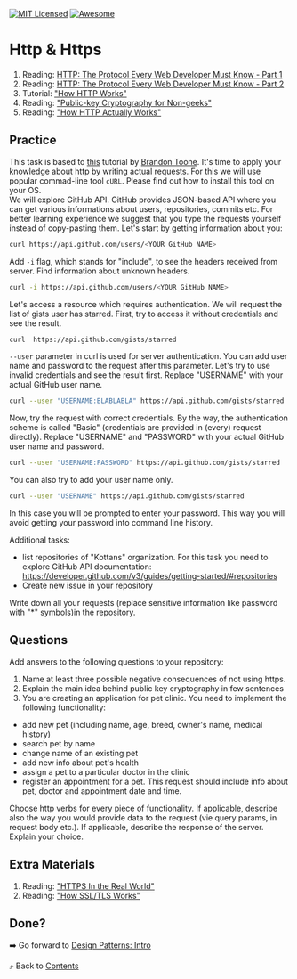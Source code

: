 [![MIT Licensed][icon-mit]][license]
[![Awesome][icon-awesome]][awesome]
&nbsp;&nbsp;&nbsp;&nbsp;&nbsp;&nbsp;

# Http & Https


1. Reading: [HTTP: The Protocol Every Web Developer Must Know - Part 1](https://code.tutsplus.com/tutorials/http-the-protocol-every-web-developer-must-know-part-1--net-31177)
1. Reading: [HTTP: The Protocol Every Web Developer Must Know - Part 2](https://code.tutsplus.com/tutorials/http-the-protocol-every-web-developer-must-know-part-2--net-31155)
1. Tutorial: ["How HTTP Works"](https://howhttps.works/)
1. Reading: ["Public-key Cryptography for Non-geeks"](https://blog.vrypan.net/2013/08/28/public-key-cryptography-for-non-geeks/)
1. Reading: ["How HTTP Actually Works"](https://robertheaton.com/2014/03/27/how-does-https-actually-work/)


## Practice

This task is based to [this](https://gist.github.com/btoone/2288960) tutorial by [Brandon Toone](https://github.com/btoone).
It's time to apply your knowledge about http by writing actual requests. For this we will use popular commad-line tool `cURL`. Please find out how to install this tool on your OS.  
We will explore GitHub API. GitHub provides JSON-based API where you can get various informations about users, repositories, commits etc.
For better learning experience we suggest that you type the requests yourself instead of copy-pasting them.
Let's start by getting information about you:

```bash
curl https://api.github.com/users/<YOUR GitHub NAME>
```

Add `-i` flag, which stands for "include", to see the headers received from server. Find information about unknown headers.

```bash
curl -i https://api.github.com/users/<YOUR GitHub NAME>
```

Let's access a resource which requires authentication. We will request the list of gists user has starred. First, try to access it without credentials and see the result.
```bash
curl  https://api.github.com/gists/starred
```
 `--user` parameter in curl is used for server authentication. You can add user name and password to the request after this parameter. Let's try to use invalid credentials and see the result first. Replace "USERNAME" with your actual GitHub user name.

```bash
curl --user "USERNAME:BLABLABLA" https://api.github.com/gists/starred
```

Now, try the request with correct credentials. By the way, the authentication scheme is called "Basic" (credentials are provided in (every) request directly). Replace "USERNAME" and "PASSWORD" with your actual GitHub user name and password.

```bash
curl --user "USERNAME:PASSWORD" https://api.github.com/gists/starred
```

You can also try to add your user name only.
```bash
curl --user "USERNAME" https://api.github.com/gists/starred
```
In this case you will be prompted to enter your password. This way you will avoid getting your password into command line history.

Additional tasks:
- list repositories of "Kottans" organization. For this task you need to explore GitHub API documentation: https://developer.github.com/v3/guides/getting-started/#repositories
- Create new issue in your repository

Write down all your requests (replace sensitive information like password with "*" symbols)in the repository.

## Questions

Add answers to the following questions to your repository:
1. Name at least three possible negative consequences of not using https.
1. Explain the main idea behind public key cryptography in few sentences
1. You are creating an application for pet clinic. You need to implement the following functionality:
- add new pet (including name, age, breed, owner's name, medical history)
- search pet by name
- change name of an existing pet
- add new info about pet's health
- assign a pet to a particular doctor in the clinic
- register an appointment for a pet. This request should include info about pet, doctor and appointment date and time.  

Choose http verbs for every piece of functionality. If applicable, describe also the way you would provide data to the request (vie query params, in request body etc.). If applicable, describe the response of the server. Explain your choice.

## Extra Materials

1. Reading: ["HTTPS In the Real World"](https://robertheaton.com/2018/11/28/https-in-the-real-world/)
1. Reading: ["How SSL/TLS Works"](https://certs.securetrust.com/support/support-how-ssl-works.php)

## Done?

➡️ Go forward to [Design Patterns: Intro](patterns.md)

⤴️ Back to [Contents](../contents.md)

[icon-chat]: https://img.shields.io/badge/chat-on%20telegram-blue.svg
[icon-mit]: https://img.shields.io/badge/license-MIT-blue.svg
[icon-awesome]: https://cdn.rawgit.com/sindresorhus/awesome/d7305f38d29fed78fa85652e3a63e154dd8e8829/media/badge.svg
[license]: https://github.com/Kottans/web/blob/master/LICENSE.md
[awesome]: https://github.com/sindresorhus/awesome
